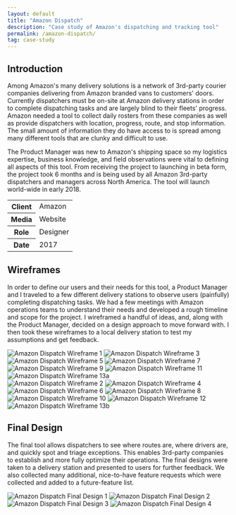 ```yaml
---
layout: default
title: "Amazon Dispatch"
description: "Case study of Amazon's dispatching and tracking tool"
permalink: /amazon-dispatch/
tag: case-study
---
```


<section>
	<h2 class="visually-hidden">Introduction</h2>
	<div>
		<p>Among Amazon's many delivery solutions is a network of 3rd-party courier companies delivering from Amazon branded vans to customers' doors. Currently dispatchers must be on-site at Amazon delivery stations in order to complete dispatching tasks and are largely blind to their fleets' progress. Amazon needed a tool to collect daily rosters from these companies as well as provide dispatchers with location, progress, route, and stop information. The small amount of information they do have access to is spread among many different tools that are clunky and difficult to use.</p>
		<p>The Product Manager was new to Amazon's shipping space so my logistics expertise, business knowledge, and field observations were vital to defining all aspects of this tool. From receiving the project to launching in beta form, the project took 6 months and is being used by all Amazon 3rd-party dispatchers and managers across North America. The tool will launch world-wide in early 2018.</p>
	</div>
	<div>
		<table>
			<tbody>
				<tr>
					<th>Client</th>
					<td>Amazon</td>
				</tr>
				<tr>
					<th>Media</th>
					<td>Website</td>
				</tr>
				<tr>
					<th>Role</th>
					<td>Designer</td>
				</tr>
				<tr>
					<th>Date</th>
					<td>2017</td>
				</tr>
			</tbody>
		</table>
	</div>
</section>
<section>
	<div>
		<h2>Wireframes</h2>
		<p>In order to define our users and their needs for this tool, a Product Manager and I traveled to a few different delivery stations to observe users (painfully) completing dispatching tasks. We had a few meetings with Amazon operations teams to understand their needs and developed a rough timeline and scope for the project. I wireframed a handful of ideas, and, along with the Product Manager, decided on a design approach to move forward with. I then took these wireframes to a local delivery station to test my assumptions and get feedback.</p>
	</div>
	<div>
		<img src="https://jessetrippe-cdn-173419.appspot.com/amazon-dispatch-wireframe-01.png" alt="Amazon Dispatch Wireframe 1">
		<img src="https://jessetrippe-cdn-173419.appspot.com/amazon-dispatch-wireframe-03.png" alt="Amazon Dispatch Wireframe 3">
		<img src="https://jessetrippe-cdn-173419.appspot.com/amazon-dispatch-wireframe-05.png" alt="Amazon Dispatch Wireframe 5">
		<img src="https://jessetrippe-cdn-173419.appspot.com/amazon-dispatch-wireframe-07.png" alt="Amazon Dispatch Wireframe 7">
		<img src="https://jessetrippe-cdn-173419.appspot.com/amazon-dispatch-wireframe-09.png" alt="Amazon Dispatch Wireframe 9">
		<img src="https://jessetrippe-cdn-173419.appspot.com/amazon-dispatch-wireframe-11.png" alt="Amazon Dispatch Wireframe 11">
		<img src="https://jessetrippe-cdn-173419.appspot.com/amazon-dispatch-wireframe-13.png" alt="Amazon Dispatch Wireframe 13a">
	</div>
	<div>
		<img src="https://jessetrippe-cdn-173419.appspot.com/amazon-dispatch-wireframe-02.png" alt="Amazon Dispatch Wireframe 2">
		<img src="https://jessetrippe-cdn-173419.appspot.com/amazon-dispatch-wireframe-04.png" alt="Amazon Dispatch Wireframe 4">
		<img src="https://jessetrippe-cdn-173419.appspot.com/amazon-dispatch-wireframe-06.png" alt="Amazon Dispatch Wireframe 6">
		<img src="https://jessetrippe-cdn-173419.appspot.com/amazon-dispatch-wireframe-08.png" alt="Amazon Dispatch Wireframe 8">
		<img src="https://jessetrippe-cdn-173419.appspot.com/amazon-dispatch-wireframe-10.png" alt="Amazon Dispatch Wireframe 10">
		<img src="https://jessetrippe-cdn-173419.appspot.com/amazon-dispatch-wireframe-12.png" alt="Amazon Dispatch Wireframe 12">
		<img src="https://jessetrippe-cdn-173419.appspot.com/amazon-dispatch-wireframe-14.png" alt="Amazon Dispatch Wireframe 13b">
	</div>
</section>
<section>
	<div>
		<h2>Final Design</h2>
		<p>The final tool allows dispatchers to see where routes are, where drivers are, and quickly spot and triage exceptions. This enables 3rd-party companies to establish and more fully optimize their operations. The final designs were taken to a delivery station and presented to users for further feedback. We also collected many additional, nice-to-have feature requests which were collected and added to a future-feature list.</p>
	</div>
	<div class="span-2">
		<img src="https://jessetrippe-cdn-173419.appspot.com/amazon-dispatch-01.png" alt="Amazon Dispatch Final Design 1">
		<img src="https://jessetrippe-cdn-173419.appspot.com/amazon-dispatch-02.png" alt="Amazon Dispatch Final Design 2">
		<img src="https://jessetrippe-cdn-173419.appspot.com/amazon-dispatch-03.png" alt="Amazon Dispatch Final Design 3">
		<img src="https://jessetrippe-cdn-173419.appspot.com/amazon-dispatch-04.png" alt="Amazon Dispatch Final Design 4">
	</div>
</section>

